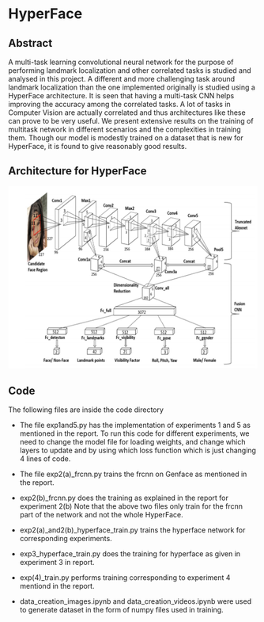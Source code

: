 # HyperFace

## Abstract

A multi-task learning convolutional neural network for the purpose of
performing landmark localization and other correlated tasks is studied and
analysed in this project. A different and more challenging task around
landmark localization than the one implemented originally is studied using
a HyperFace architecture. It is seen that having a multi-task CNN helps
improving the accuracy among the correlated tasks. A lot of tasks in
Computer Vision are actually correlated and thus architectures like these
can prove to be very useful. We present extensive results on the training
of multitask network in different scenarios and the complexities in training
them. Though our model is modestly trained on a dataset that is new for
HyperFace, it is found to give reasonably good results.

## Architecture for HyperFace

![HyperFace Architecture](architecture.png)


## Code

The following files are inside the code directory

-  The file exp1and5.py has the implementation of experiments 1 and 5 as mentioned in the report.
   To run this code for different experiments, we need to change the model file for loading weights,
   and change which layers to update and by using which loss function which is just changing 4 lines of code.

- The file exp2(a)_frcnn.py trains the frcnn on Genface as mentioned in the report.

- exp2(b)_frcnn.py does the training as explained in the report for experiment 2(b)
Note that the above two files only train for the frcnn part of the network and not the whole HyperFace.

- exp2(a)_and2(b)_hyperface_train.py trains the hyperface network for corresponding experiments.

- exp3_hyperface_train.py does the training for hyperface as given in experiment 3 in report.

- exp(4)_train.py performs training corresponding to experiment 4 mentiond in the report.

- data_creation_images.ipynb and data_creation_videos.ipynb were used to generate dataset in the form of numpy files used in training.
